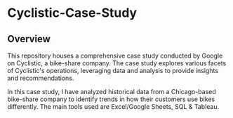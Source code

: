 # Cyclistic-Case-Study

## Overview
This repository houses a comprehensive case study conducted by Google on Cyclistic, a bike-share company. The case study explores various facets of Cyclistic's operations, leveraging data and analysis to provide insights and recommendations.

In this case study, I have analyzed historical data from a Chicago-based bike-share company to identify trends in how their customers use bikes differently. The main tools used are Excel/Google Sheets, SQL & Tableau.
